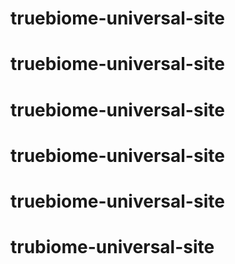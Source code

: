 # truebiome-universal-site
# truebiome-universal-site
# truebiome-universal-site
# truebiome-universal-site
# truebiome-universal-site
# trubiome-universal-site
